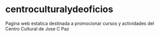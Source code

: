 # centroculturalydeoficios
Pagina web estatica destinada a promocionar cursos y actividades del Centro Cultural de Jose C Paz
